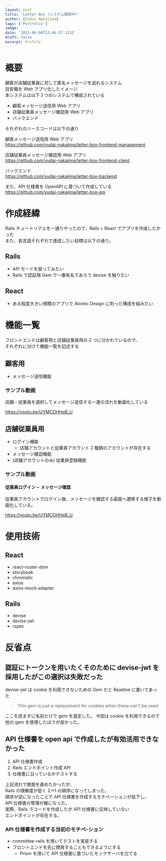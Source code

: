 ```yaml
---
layout: post
title: 'Letter Box (システム開発中)'
author: [Yudai Nakajima]
tags: ['Portfolio']
image:
date: '2021-06-06T23:46:37.121Z'
draft: false
excerpt: Profile
---
```


# 概要

顧客が店舗従業員に対して匿名メッセージを送れるシステム  
目安箱を Web アプリ化したイメージ  
本システムは以下３つのシステムで構成されている

- 顧客メッセージ送信用 Web アプリ
- 店舗従業員メッセージ確認用 Web アプリ
- バックエンド

それぞれのソースコードは以下の通り

顧客メッセージ送信用 Web アプリ  
https://github.com/yudai-nakajima/letter-box-frontend-management

店舗従業員メッセージ確認用 Web アプリ  
https://github.com/yudai-nakajima/letter-box-frontend-client

バックエンド  
https://github.com/yudai-nakajima/letter-box-backend

また、API 仕様書を OpenAPI に基づいて作成している  
https://github.com/yudai-nakajima/letter-box-api

# 作成経緯

Rails チュートリアルを一通りやったので、Rails + React でアプリを作成したかった  
また、各言語それぞれで達成したい目標は以下の通り。

## Rails

- API モードを扱ってみたい
- Rails で認証用 Gem で一番有名であろう devise を触りたい

## React

- ある程度大きい規模のアプリで Atomic Design に則った構成を組みたい

# 機能一覧

フロントエンドは顧客用と店舗従業員用の 2 つに分かれているので、  
それぞれに分けて機能一覧を記述する

## 顧客用

- メッセージ送信機能

### サンプル動画

店舗・従業員を選択してメッセージ送信する一連の流れを動画化している

https://youtu.be/UYMCDHHeB_U

## 店舗従業員用

- ログイン機能
  - 店舗アカウントと従業員アカウント 2 種類のアカウントが存在する
- メッセージ確認機能
- (店舗アカウントのみ) 従業員登録機能

### サンプル動画

#### 従業員ログイン ~ メッセージ確認

従業員アカウントでログイン後、メッセージを確認する画面へ遷移する様子を動画化している。

https://youtu.be/UYMCDHHeB_U

# 使用技術

## React

- react-router-dom
- storybook
- chromatic
- axios
- axios-mock-adapter

## Rails

- devise
- devise-jwt
- rspec

# 反省点

## 認証にトークンを用いたくそのために devise-jwt を採用したがこの選択は失敗だった

devise-jwt は cookie を利用できないための Gem だと Readme に書いてあった

> This gem is just a replacement for cookies when these can't be used

ここを読まずに名前だけで gem を選定した。
今回は cookie を利用できるので他の gem を使用したほうが良かった。

## API 仕様書を open api で作成したが有効活用できなかった

1. API 仕様書作成
2. Rails エンドポイント作成 API
3. 仕様書に沿っているかテストする

上記流れで開発を進めたかったが、  
Rails の理解度が低く 2→1 の順序になってしまった。  
順序が逆になったことで API 仕様書を作成するモチベーションが低下し、  
API 仕様書の管理が雑になった。  
実際、Rails でコードを作成したが API 仕様書に反映していない  
エンドポイントが存在する。

### API 仕様書を作成する当初のモチベ-ション

- committee-rails を用いてテストを実装する
- フロントエンドを先に開発することもできるようにする
  - Prism を用いて API 仕様書に基づいたモックサーバを立てる
